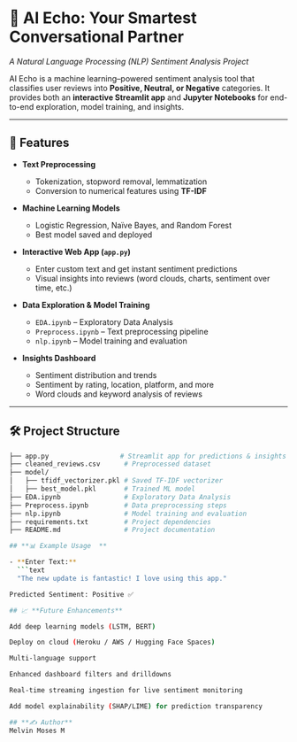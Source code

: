 # 🤖 AI Echo: Your Smartest Conversational Partner  
*A Natural Language Processing (NLP) Sentiment Analysis Project*  

AI Echo is a machine learning–powered sentiment analysis tool that classifies user reviews into **Positive, Neutral, or Negative** categories. It provides both an **interactive Streamlit app** and **Jupyter Notebooks** for end-to-end exploration, model training, and insights.  

---

## 🚀 Features  

- **Text Preprocessing**  
  - Tokenization, stopword removal, lemmatization  
  - Conversion to numerical features using **TF-IDF**  

- **Machine Learning Models**  
  - Logistic Regression, Naïve Bayes, and Random Forest  
  - Best model saved and deployed  

- **Interactive Web App (`app.py`)**  
  - Enter custom text and get instant sentiment predictions  
  - Visual insights into reviews (word clouds, charts, sentiment over time, etc.)  

- **Data Exploration & Model Training**  
  - `EDA.ipynb` – Exploratory Data Analysis  
  - `Preprocess.ipynb` – Text preprocessing pipeline  
  - `nlp.ipynb` – Model training and evaluation  

- **Insights Dashboard**  
  - Sentiment distribution and trends  
  - Sentiment by rating, location, platform, and more  
  - Word clouds and keyword analysis of reviews  

---

## 🛠️ Project Structure  

```bash
├── app.py                  # Streamlit app for predictions & insights
├── cleaned_reviews.csv      # Preprocessed dataset
├── model/
│   ├── tfidf_vectorizer.pkl # Saved TF-IDF vectorizer
│   ├── best_model.pkl       # Trained ML model
├── EDA.ipynb                # Exploratory Data Analysis
├── Preprocess.ipynb         # Data preprocessing steps
├── nlp.ipynb                # Model training and evaluation
├── requirements.txt         # Project dependencies
├── README.md                # Project documentation

## **📊 Example Usage  **

- **Enter Text:**  
  ```text
  "The new update is fantastic! I love using this app."

Predicted Sentiment: Positive ✅

## 📈 **Future Enhancements**

Add deep learning models (LSTM, BERT)

Deploy on cloud (Heroku / AWS / Hugging Face Spaces)

Multi-language support

Enhanced dashboard filters and drilldowns

Real-time streaming ingestion for live sentiment monitoring

Add model explainability (SHAP/LIME) for prediction transparency

## **✍️ Author**
Melvin Moses M
